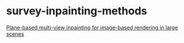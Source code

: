 # survey-inpainting-methods

[Plane-based multi-view inpainting for image-based rendering in large scenes](https://dl.acm.org/doi/pdf/10.1145/3190834.3190846)
